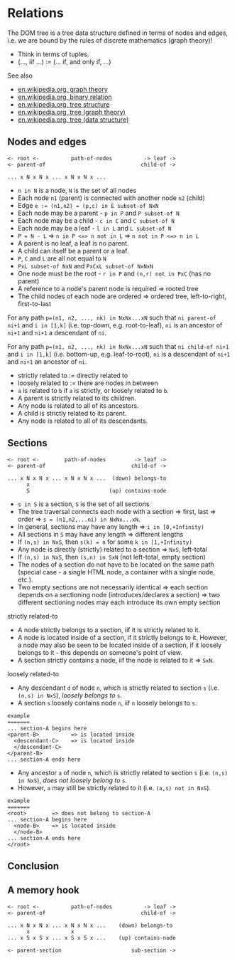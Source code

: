 
# Relations

The DOM tree is a tree data structure defined in terms of nodes and edges,
i.e. we are bound by the rules of discrete mathematics (graph theory)!

* Think in terms of tuples.
* (..., iif ...) := (... if, and only if, ...)

See also

* [en.wikipedia.org, graph theory](https://en.wikipedia.org/wiki/Graph_theory)
* [en.wikipedia.org, binary relation](https://en.wikipedia.org/wiki/Binary_relation)
* [en.wikipedia.org, tree structure](https://en.wikipedia.org/wiki/Tree_structure)
* [en.wikipedia.org, tree (graph theory)](https://en.wikipedia.org/wiki/Tree_%28graph_theory%29)
* [en.wikipedia.org, tree (data structure)](https://en.wikipedia.org/wiki/Tree_%28data_structure%29)

<!-- ======================================================================= -->
## Nodes and edges

```
<- root <-          path-of-nodes          -> leaf ->
<- parent-of                              child-of ->

... x N x N x ... x N x N x ...
```

* `n in N` is a node, `N` is the set of all nodes
* Each node `n1` (parent) is connected with another node `n2` (child)
* Edge `e := (n1,n2) = (p,c) in E subset-of NxN`
* Each node may be a parent - `p in P` and `P subset-of N`
* Each node may be a child - `c in C` and `C subset-of N`
* Each node may be a leaf - `l in L` and `L subset-of N`
* `P = N - L` => `n in P <=> n not in L` => `n not in P <=> n in L`
* A parent is no leaf, a leaf is no parent.
* A child can itself be a parent or a leaf.
* `P`, `C` and `L` are all not equal to `N`
* `PxL subset-of NxN` and `PxCxL subset-of NxNxN`
* One node must be the root - `r in P` and `(n,r) not in PxC` (has no parent)
* A reference to a node's parent node is required => rooted tree
* The child nodes of each node are ordered => ordered tree,
  left-to-right, first-to-last

For any path `p=(n1, n2, ..., nk) in NxNx...xN` such that `ni parent-of ni+1`
and `i in [1,k]` (i.e. top-down, e.g. root-to-leaf), `ni` is an ancestor of
`ni+1` and `ni+1` a descendant of `ni`.

For any path `p=(n1, n2, ..., nk) in NxNx...xN` such that `ni child-of ni+1`
and `i in [1,k]` (i.e. bottom-up, e.g. leaf-to-root), `ni` is a descendant of
`ni+1` and `ni+1` an ancestor of `ni`.

* strictly related to := directly related to
* loosely related to := there are nodes in between
* `a` is related to `b` if `a` is strictly, or loosely related to `b`.
* A parent is strictly related to its children.
* Any node is related to all of its ancestors.
* A child is strictly related to its parent.
* Any node is related to all of its descendants.

<!-- ======================================================================= -->
## Sections

```
<- root <-        path-of-nodes         -> leaf ->
<- parent-of                           child-of ->

... x N x N x ... x N x N x ...  (down) belongs-to
      x                      
      S                         (up) contains-node
```

* `s in S` is a section, `S` is the set of all sections
* The tree traversal connects each node with a section
  => first, last => order => `s = (n1,n2,...ni) in NxNx...xN`.
* In general, sections may have any length => `i in [0,+Infinity)`
* All sections in `S` may have any length => different lengths
* If `(n,s) in NxS`, then `s(k) = n` for some `k in [1,+Infinity)`
* Any node is directly (strictly) related to a section => `NxS`, left-total
* If `(n,s) in NxS`, then `(s,n) in SxN` (not left-total, empty section)
* The nodes of a section do not have to be located on the same path
  (special case - a single HTML node, a container with a single node, etc.).
* Two empty sections are not necessarily identical
  => each section depends on a sectioning node (introduces/declares a section)
  => two different sectioning nodes may each introduce its own empty section

strictly related-to

* A node strictly belongs to a section, iif it is strictly related to it.
* A node is located inside of a section, if it strictly belongs to it.
  However, a node may also be seen to be located inside of a section, if it
  loosely belongs to it - this depends on someone's point of view.
* A section strictly contains a node, iif the node is related to it => `SxN`.

loosely related-to

* Any descendant `d` of node `n`, which is strictly related to section `s`
  (i.e. `(n,s) in NxS`), *loosely belongs to* `s`.
* A section `s` loosely contains node `n`, iif `n` loosely belongs to `s`.

```
example
=======
... section-A begins here
<parent-B>          => is located inside
  <descendant-C>    => is located inside
  </descendant-C>
</parent-B>
... section-A ends here
```
* Any ancestor `a` of node `n`, which is strictly related to section `s`
  (i.e. `(n,s) in NxS`), *does not loosely belong to* `s`.
* However, `a` may still be strictly related to it (i.e. `(a,s) not in NxS`).

```
example
=======
<root>        => does not belong to section-A
... section-A begins here
  <node-B>    => is located inside
  </node-B>
... section-A ends here
</root>
```

<!-- ======================================================================= -->
## Conclusion

<!-- ======================================================================= -->
## A memory hook

```
<- root <-          path-of-nodes          -> leaf ->
<- parent-of                              child-of ->

... x N x N x ... x N x N x ...    (down) belongs-to
      x             x
... x S x S x ... x S x S x ...    (up) contains-node

<- parent-section                      sub-section ->
```
